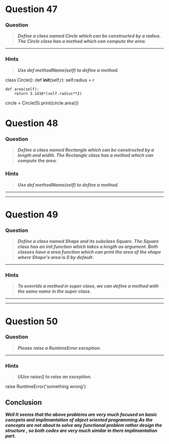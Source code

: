 
# Question 47

### **Question**

> ***Define a class named Circle which can be constructed by a radius. The Circle class has a method which can compute the area.***

----------------------

### Hints
> ***Use def methodName(self) to define a method.***

class Circle():
    def __init__(self,r):
        self.radius = r

    def area(self):
        return 3.1416*(self.radius**2)


circle = Circle(5)
print(circle.area())

# Question 48

### **Question**

> ***Define a class named Rectangle which can be constructed by a length and width. The Rectangle class has a method which can compute the area.***





### Hints 
> ***Use def methodName(self) to define a method.***

----

----------------

# Question 49

### **Question**

> ***Define a class named Shape and its subclass Square. The Square class has an init function which takes a length as argument. Both classes have a area function which can print the area of the shape where Shape's area is 0 by default.***

----------------------

### Hints 
> ***To override a method in super class, we can define a method with the same name in the super class.***

----------------------


---------------------

# Question 50

### **Question**

> ***Please raise a RuntimeError exception.***

----------------------
### Hints
> ***UUse raise() to raise an exception.***


raise RuntimeError('something wrong')

## Conclusion

***Well It seems that the above problems are very much focused on basic concpets and implimantation of object oriented programming.As the concepts are not about to solve any functional problem rather design the structure , so both codes are very much similar in there implimantation part.***
